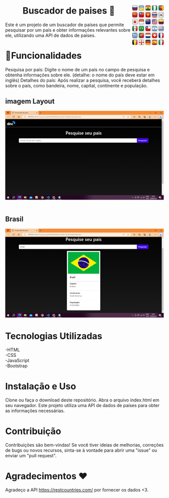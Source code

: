 <h1 align="center">Buscador de paises 🔎<img src="./assets/paises.png" alt="bandeiras" width="100" align="right"> </h1>
Este é um projeto de um buscador de países que permite pesquisar por um país e obter informações relevantes sobre ele, utilizando uma API de dados de países.

# 📌Funcionalidades 
  Pesquisa por país: Digite o nome de um país no campo de pesquisa e obtenha informações sobre ele. (detalhe: o nome do país deve estar em inglês)
Detalhes do país: Após realizar a pesquisa, você receberá detalhes sobre o país, como bandeira, nome, capital, continente e população.
## imagem Layout 
<img src="./assets/procuradorpaises.png" width="800"><br><br>
## Brasil 
<img src="./assets/brazil.png" width="800"><br>
# Tecnologias Utilizadas
-HTML <br>
-CSS <br>
-JavaScript <br>
-Bootstrap  <br>
# Instalação e Uso
Clone ou faça o download deste repositório.
Abra o arquivo index.html em seu navegador. 
Este projeto utiliza uma API de dados de países para obter as informações necessárias.

# Contribuição
Contribuições são bem-vindas! Se você tiver ideias de melhorias, correções de bugs ou novos recursos, sinta-se à vontade para abrir uma "issue" ou enviar um "pull request".

# Agradecimentos ♥️
Agradeço a API https://restcountries.com/ por fornecer os dados <3.

